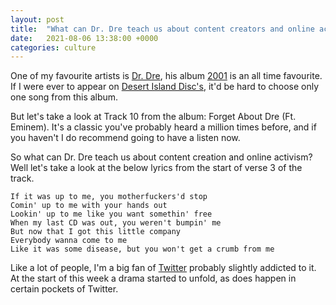 ```yaml
---
layout: post
title:  "What can Dr. Dre teach us about content creators and online activism!"
date:   2021-08-06 13:38:00 +0000
categories: culture
---
```

One of my favourite artists is [Dr. Dre](), his album [2001]() is an all time favourite.  If I were ever to appear on [Desert Island Disc's](), it'd be hard to choose only one song from this album.

But let's take a look at Track 10 from the album: Forget About Dre (Ft. Eminem).  It's a classic you've probably heard a million times before, and if you haven't I do recommend going to have a listen now.

So what can Dr. Dre teach us about content creation and online activism?  Well let's take a look at the below lyrics from the start of verse 3 of the track.

```
If it was up to me, you motherfuckers'd stop
Comin' up to me with your hands out
Lookin' up to me like you want somethin' free
When my last CD was out, you weren't bumpin' me
But now that I got this little company
Everybody wanna come to me
Like it was some disease, but you won't get a crumb from me
```

Like a lot of people, I'm a big fan of [Twitter]() probably slightly addicted to it.  At the start of this week a drama started to unfold, as does happen in certain pockets of Twitter.  
